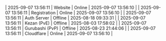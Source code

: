 | 2025-09-07 13:56:11 | Website | Online | 2025-09-07 13:56:10 |
| 2025-09-07 13:56:11 | Registration | Online | 2025-09-07 13:56:10 |
| 2025-09-07 13:56:11 | Auth Server | Offline | 2025-08-18 09:33:31 |
| 2025-09-07 13:56:11 | Kezan (PvE) | Offline | 2025-08-03 17:58:02 |
| 2025-09-07 13:56:11 | Gurubashi (PvP) | Offline | 2025-08-23 21:44:06 |
| 2025-09-07 13:56:11 | Cloudflare | Online | 2025-09-07 13:56:10 |

